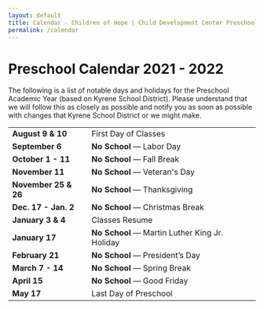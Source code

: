 ```yaml
---
layout: default
title: Calendar - Children of Hope | Child Development Center Preschool
permalink: /calendar
---
```


Preschool Calendar 2021 - 2022
===

The following is a list of notable days and holidays for the Preschool Academic
Year (based on Kyrene School District). Please understand that we will follow this
as closely as possible and notify you as soon as possible with changes that Kyrene
School District or we might make.

<table class="ui basic events table">
  <tr>
    <td><b>August 9 & 10</b></td>
    <td>First Day of Classes</td>
  </tr>
  <tr>
    <td><b>September 6</b></td>
    <td><b>No School</b> &mdash; Labor Day</td>
  </tr>
  <tr>
    <td><b>October 1 - 11</b></td>
    <td><b>No School</b> &mdash; Fall Break</td>
  </tr>
  <tr>
    <td><b>November 11</b></td>
    <td><b>No School</b> &mdash; Veteran's Day</td>
  </tr>
  <tr>
    <td><b>November 25 & 26</b></td>
    <td><b>No School</b> &mdash; Thanksgiving</td>
  </tr>
  <tr>
    <td><b>Dec. 17 - Jan. 2</b></td>
    <td><b>No School</b> &mdash; Christmas Break</td>
  </tr>
  <tr>
    <td><b>January 3 & 4</b></td>
    <td>Classes Resume</td>
  </tr>
  <tr>
    <td><b>January 17</b></td>
    <td><b>No School</b> &mdash; Martin Luther King Jr. Holiday</td>
  </tr>
  <tr>
    <td><b>February 21</b></td>
    <td><b>No School</b> &mdash; President’s Day</td>
  </tr>
  <tr>
    <td><b>March 7 - 14</b></td>
    <td><b>No School</b> &mdash; Spring Break</td>
  </tr>
  <tr>
    <td><b>April 15</b></td>
    <td><b>No School</b> &mdash; Good Friday</td>
  </tr>
  <tr>
    <td><b>May 17</b></td>
    <td>Last Day of Preschool</td>
  </tr>
</table>

